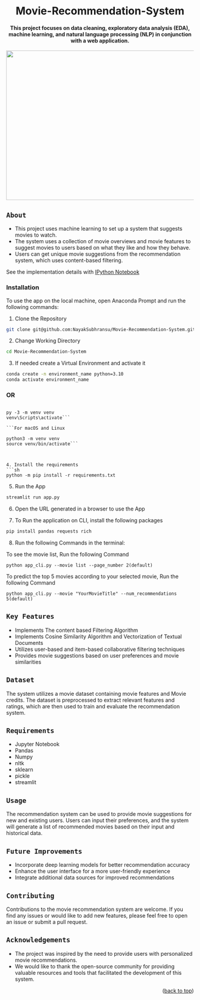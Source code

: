 

<a name="readme-top"></a>

<div align="center">
  
# Movie-Recommendation-System
#### This project focuses on data cleaning, exploratory data analysis (EDA), machine learning, and natural language processing (NLP) in conjunction with a web application.  

<img src="https://machinelearninggeek.com/wp-content/uploads/2022/01/image-2.png" width="700" height='400' />

  </div>

## `About`

- This project uses machine learning to set up a system that suggests movies to watch.
- The system uses a collection of movie overviews and movie features to suggest movies to users based on what they like and how they behave.
- Users can get unique movie suggestions from the recommendation system, which uses content-based filtering.

See the implementation details with <a href="https://github.com/NayakSubhransu/Movie-Recommendation-System/blob/main/Movie_Recommendation_System.ipynb">IPython Notebook</a>

### __Installation__
To use the app on the local machine, open Anaconda Prompt and run the following commands:

1. Clone the Repository
```sh
git clone git@github.com:NayakSubhransu/Movie-Recommendation-System.git
```

2. Change Working Directory
```sh
cd Movie-Recommendation-System
```

3. If needed create a Virtual Environment and activate it
```sh
conda create -n environment_name python=3.10
conda activate environment_name
```
### OR 

```For Windows

py -3 -m venv venv
venv\Scripts\activate```

```For macOS and Linux

python3 -m venv venv
source venv/bin/activate```



4. Install the requirements
```sh
python -m pip install -r requirements.txt
```

5. Run the App
```sh
streamlit run app.py
```

6. Open the URL generated in a browser to use the App

7. To Run the application on CLI, install the following packages
 ```sh
 pip install pandas requests rich
 ```
8. Run the following Commands in the terminal:

To see the movie list, Run the following Command

```python app_cli.py --movie list --page_number 2(default)```

To predict the top 5 movies according to your selected movie, Run the following Command

```python app_cli.py --movie "YourMovieTitle" --num_recommendations 5(default)```


## `Key Features`

- Implements The content based Filtering Algorithm
- Implements Cosine Similarity Algorithm and Vectorization of Textual Documents 
- Utilizes user-based and item-based collaborative filtering techniques
- Provides movie suggestions based on user preferences and movie similarities
    
## `Dataset`

The system utilizes a movie dataset containing movie features and Movie credits. The dataset is preprocessed to extract relevant features and ratings, which are then used to train and evaluate the recommendation system.

## `Requirements`
- Jupyter Notebook
- Pandas
- Numpy
- nltk
- sklearn
- pickle
- streamlit

  
## `Usage`

The recommendation system can be used to provide movie suggestions for new and existing users. Users can input their preferences, and the system will generate a list of recommended movies based on their input and historical data.

## `Future Improvements`

- Incorporate deep learning models for better recommendation accuracy
- Enhance the user interface for a more user-friendly experience
- Integrate additional data sources for improved recommendations

## `Contributing`

Contributions to the movie recommendation system are welcome. If you find any issues or would like to add new features, please feel free to open an issue or submit a pull request.

## `Acknowledgements`

- The project was inspired by the need to provide users with personalized movie recommendations.
- We would like to thank the open-source community for providing valuable resources and tools that facilitated the development of this system.


<p align="right">
(<a href="#readme-top">back to top</a>)
</p>
